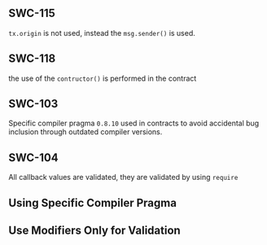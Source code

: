 ## SWC-115
`tx.origin` is not used, instead the `msg.sender()` is used.


## SWC-118
the use of the `contructor()` is performed in the contract 

## SWC-103 

Specific compiler pragma `0.8.10` used in contracts to avoid accidental bug inclusion through outdated compiler versions.

## SWC-104

All callback values are validated, they are validated by using `require`

## Using Specific Compiler Pragma 

## Use Modifiers Only for Validation